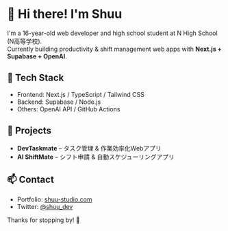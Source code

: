 # 👋 Hi there! I'm Shuu

I'm a 16-year-old web developer and high school student at N High School (N高等学校).  
Currently building productivity & shift management web apps with **Next.js + Supabase + OpenAI**.

## 🔧 Tech Stack
- Frontend: Next.js / TypeScript / Tailwind CSS
- Backend: Supabase / Node.js
- Others: OpenAI API / GitHub Actions

## 🚀 Projects
- **DevTaskmate** – タスク管理 & 作業効率化Webアプリ
- **AI ShiftMate** – シフト申請 & 自動スケジューリングアプリ

## 📫 Contact
- Portfolio: [shuu-studio.com](https://shuu-studio.com)
- Twitter: [@shuu_dev](https://twitter.com/shuu_dev)

Thanks for stopping by! 🙌
